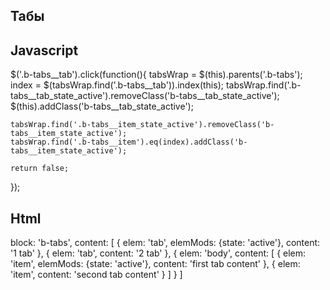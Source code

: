 Табы
---------------------------

Javascript
---------------------------
$('.b-tabs__tab').click(function(){
    tabsWrap =  $(this).parents('.b-tabs');
    index = $(tabsWrap.find('.b-tabs__tab')).index(this);
    tabsWrap.find('.b-tabs__tab_state_active').removeClass('b-tabs__tab_state_active');
    $(this).addClass('b-tabs__tab_state_active');

    tabsWrap.find('.b-tabs__item_state_active').removeClass('b-tabs__item_state_active');
    tabsWrap.find('.b-tabs__item').eq(index).addClass('b-tabs__item_state_active');

    return false;
});

Html
-------------------------
block: 'b-tabs',
content: [
    {
        elem: 'tab',
        elemMods: {state: 'active'},
        content: '1 tab'
    },
    {
        elem: 'tab',
        content: '2 tab'
    },
    {
        elem: 'body',
        content: [
            {
                elem: 'item',
                elemMods: {state: 'active'},
                content: 'first tab content'
            },
            {
                elem: 'item',
                content: 'second tab content'
            }
        ]
    }
]
